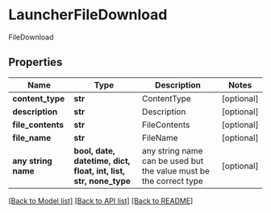 # LauncherFileDownload

FileDownload

## Properties
Name | Type | Description | Notes
------------ | ------------- | ------------- | -------------
**content_type** | **str** | ContentType | [optional] 
**description** | **str** | Description | [optional] 
**file_contents** | **str** | FileContents | [optional] 
**file_name** | **str** | FileName | [optional] 
**any string name** | **bool, date, datetime, dict, float, int, list, str, none_type** | any string name can be used but the value must be the correct type | [optional]

[[Back to Model list]](../README.md#documentation-for-models) [[Back to API list]](../README.md#documentation-for-api-endpoints) [[Back to README]](../README.md)


